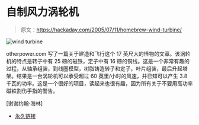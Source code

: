 # 自制风力涡轮机

> 原文：<https://hackaday.com/2005/07/11/homebrew-wind-turbine/>

![wind turbine](img/194bf207037ef12d6d50635b0403a3cc.png)

otherpower.com 写了一篇关于建造和飞行这个 17 英尺大的怪物的文章。该涡轮机的特点是转子中有 25 磅的磁铁，定子中有 16 磅的铜线。这是一个非常有趣的过程，从轴承组装，到线圈模型，树脂铸造转子和定子，叶片组装，最后升起塔架。结果是一台涡轮机可以承受超过 60 英里/小时的风速，并已知可以产生 3.8 千瓦的功率。这是一个很好的项目，读起来也很有趣，因为所有关于不要用高功率磁铁割伤手指的警告。

[谢谢约翰·海林]

*   [永久链接](http://www.otherpower.com/17page1.html)